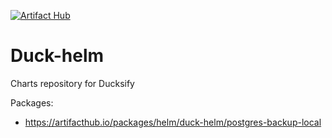 [![Artifact Hub](https://img.shields.io/endpoint?url=https://artifacthub.io/badge/repository/duck-helm)](https://artifacthub.io/packages/search?repo=duck-helm)
# Duck-helm

Charts repository for Ducksify

Packages:

- https://artifacthub.io/packages/helm/duck-helm/postgres-backup-local


